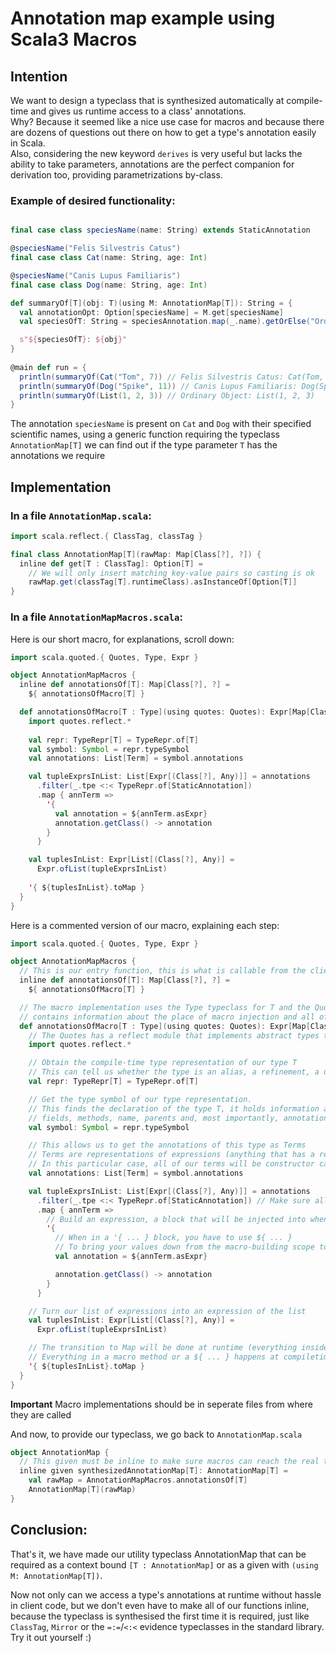 # Annotation map example using Scala3 Macros

## Intention
We want to design a typeclass that is synthesized automatically at compile-time and gives us runtime access to a class' annotations.  
Why? Because it seemed like a nice use case for macros and because there are dozens of questions out there on how to get a type's annotation easily in Scala.  
Also, considering the new keyword `derives` is very useful but lacks the ability to take parameters, annotations are the perfect companion for derivation too, providing parametrizations by-class.

### Example of desired functionality:
```scala

final case class speciesName(name: String) extends StaticAnnotation

@speciesName("Felis Silvestris Catus")
final case class Cat(name: String, age: Int)

@speciesName("Canis Lupus Familiaris")
final case class Dog(name: String, age: Int)

def summaryOf[T](obj: T)(using M: AnnotationMap[T]): String = {
  val annotationOpt: Option[speciesName] = M.get[speciesName]
  val speciesOfT: String = speciesAnnotation.map(_.name).getOrElse("Ordinary Object")

  s"${speciesOfT}: ${obj}"
}
  
@main def run = {
  println(summaryOf(Cat("Tom", 7)) // Felis Silvestris Catus: Cat(Tom, 7)
  println(summaryOf(Dog("Spike", 11)) // Canis Lupus Familiaris: Dog(Spike, 1)
  println(summaryOf(List(1, 2, 3)) // Ordinary Object: List(1, 2, 3)
}
```

The annotation `speciesName` is present on `Cat` and `Dog` with their specified scientific names, using a generic function requiring the typeclass `AnnotationMap[T]` we can find out if the type parameter `T` has the annotations we require

## Implementation

### In a file `AnnotationMap.scala`:
```scala
import scala.reflect.{ ClassTag, classTag }

final class AnnotationMap[T](rawMap: Map[Class[?], ?]) {
  inline def get[T : ClassTag]: Option[T] =
    // We will only insert matching key-value pairs so casting is ok
    rawMap.get(classTag[T].runtimeClass).asInstanceOf[Option[T]]
}
```

### In a file `AnnotationMapMacros.scala`:
Here is our short macro, for explanations, scroll down:
```scala
import scala.quoted.{ Quotes, Type, Expr }

object AnnotationMapMacros {
  inline def annotationsOf[T]: Map[Class[?], ?] =
    ${ annotationsOfMacro[T] }

  def annotationsOfMacro[T : Type](using quotes: Quotes): Expr[Map[Class[?], ?]] = {
    import quotes.reflect.*
    
    val repr: TypeRepr[T] = TypeRepr.of[T]
    val symbol: Symbol = repr.typeSymbol
    val annotations: List[Term] = symbol.annotations

    val tupleExprsInList: List[Expr[(Class[?], Any)]] = annotations
      .filter(_.tpe <:< TypeRepr.of[StaticAnnotation])
      .map { annTerm =>
        '{
          val annotation = ${annTerm.asExpr}
          annotation.getClass() -> annotation
        }
      }

    val tuplesInList: Expr[List[(Class[?], Any)] =
      Expr.ofList(tupleExprsInList)
      
    '{ ${tuplesInList}.toMap }
  }
}
```

Here is a commented version of our macro, explaining each step:
```scala
import scala.quoted.{ Quotes, Type, Expr }

object AnnotationMapMacros {
  // This is our entry function, this is what is callable from the client code
  inline def annotationsOf[T]: Map[Class[?], ?] =
    ${ annotationsOfMacro[T] }

  // The macro implementation uses the Type typeclass for T and the Quotes context parameter, which
  // contains information about the place of macro injection and all of our compliation unit, really
  def annotationsOfMacro[T : Type](using quotes: Quotes): Expr[Map[Class[?], ?]] = {
    // The Quotes has a reflect module that implements abstract types to help us integrate with the program's Abstract Syntax Tree
    import quotes.reflect.*

    // Obtain the compile-time type representation of our type T
    // This can tell us whether the type is an alias, a refinement, a union, a intersection etc.
    val repr: TypeRepr[T] = TypeRepr.of[T]

    // Get the type symbol of our type representation.
    // This finds the declaration of the type T, it holds information about it's
    // fields, methods, name, parents and, most importantly, annotations
    val symbol: Symbol = repr.typeSymbol

    // This allows us to get the annotations of this type as Terms
    // Terms are representations of expressions (anything that has a result: literals, variables, if blocks etc)
    // In this particular case, all of our terms will be constructor calls
    val annotations: List[Term] = symbol.annotations

    val tupleExprsInList: List[Expr[(Class[?], Any)]] = annotations
      .filter(_.tpe <:< TypeRepr.of[StaticAnnotation]) // Make sure all annotations' types extend StaticAnnotation
      .map { annTerm =>
        // Build an expression, a block that will be injected into whenever we use our macro
        '{
          // When in a '{ ... } block, you have to use ${ ... }
          // To bring your values down from the macro-building scope to the injected code scope
          val annotation = ${annTerm.asExpr}

          annotation.getClass() -> annotation
        }
      }

    // Turn our list of expressions into an expression of the list
    val tuplesInList: Expr[List[(Class[?], Any)] =
      Expr.ofList(tupleExprsInList)

    // The transition to Map will be done at runtime (everything inside a '{ ... } happens at runtime
    // Everything in a macro method or a ${ ... } happens at compiletime
    '{ ${tuplesInList}.toMap }
  }
}
```

**Important** Macro implementations should be in seperate files from where they are called

And now, to provide our typeclass, we go back to `AnnotationMap.scala`
```scala
object AnnotationMap {
  // This given must be inline to make sure macros can reach the real type T, not just an anonymous one
  inline given synthesizedAnnotationMap[T]: AnnotationMap[T] =
    val rawMap = AnnotationMapMacros.annotationsOf[T]
    AnnotationMap[T](rawMap)
}
```

## Conclusion:
That's it, we have made our utility typeclass AnnotationMap that can be required as a context bound `[T : AnnotationMap]` or as a given with `(using M: AnnotationMap[T])`.

Now not only can we access a type's annotations at runtime without hassle in client code, but we don't even have to make all of our functions inline, because the typeclass is synthesised the first time it is required, just like `ClassTag`, `Mirror` or the `=:=`/`<:<` evidence typeclasses in the standard library. Try it out yourself :) 
